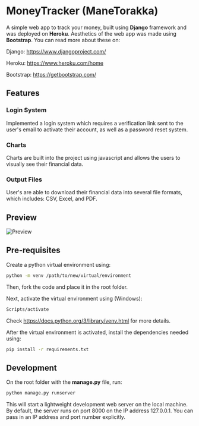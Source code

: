 # MoneyTracker (ManeTorakka)

A simple web app to track your money, built using **Django** framework and was deployed on **Heroku**. Aesthetics of the web app was made using **Bootstrap**. You can read more about these on:

Django: https://www.djangoproject.com/

Heroku: https://www.heroku.com/home

Bootstrap: https://getbootstrap.com/

## Features

### Login System
Implemented a login system which requires a verification link sent to the user's email to activate their account, as well as a password reset system.

### Charts
Charts are built into the project using javascript and allows the users to visually see their financial data.

### Output Files
User's are able to download their financial data into several file formats, which includes: CSV, Excel, and PDF.

## Preview

![Preview](https://github.com/Riyuze/mane-torakka/blob/main/Preview.gif)

## Pre-requisites

Create a python virtual environment using:
```bash
python -m venv /path/to/new/virtual/environment
```

Then, fork the code and place it in the root folder.

Next, activate the virtual environment using (Windows):
```bash
Scripts/activate
```

Check https://docs.python.org/3/library/venv.html for more details.

After the virtual environment is activated, install the dependencies needed using:

```bash
pip install -r requirements.txt
```

## Development

On the root folder with the **manage.py** file, run:
```bash
python manage.py runserver
```
This will start a lightweight development web server on the local machine. By default, the server runs on port 8000 on the IP address 127.0.0.1. You can pass in an IP address and port number explicitly.
